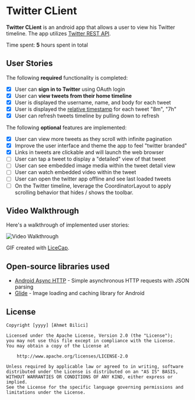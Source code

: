 # Twitter CLient

**Twitter CLient** is an android app that allows a user to view his Twitter timeline. The app utilizes [Twitter REST API](https://dev.twitter.com/rest/public).

Time spent: **5** hours spent in total

## User Stories

The following **required** functionality is completed:

- [x] User can **sign in to Twitter** using OAuth login
- [x]	User can **view tweets from their home timeline**
  - [x] User is displayed the username, name, and body for each tweet
  - [x] User is displayed the [relative timestamp](https://gist.github.com/nesquena/f786232f5ef72f6e10a7) for each tweet "8m", "7h"
- [x] User can refresh tweets timeline by pulling down to refresh

The following **optional** features are implemented:

- [x] User can view more tweets as they scroll with infinite pagination
- [x] Improve the user interface and theme the app to feel "twitter branded"
- [x] Links in tweets are clickable and will launch the web browser
- [ ] User can tap a tweet to display a "detailed" view of that tweet
- [ ] User can see embedded image media within the tweet detail view
- [ ] User can watch embedded video within the tweet
- [ ] User can open the twitter app offline and see last loaded tweets
- [ ] On the Twitter timeline, leverage the CoordinatorLayout to apply scrolling behavior that hides / shows the toolbar.

## Video Walkthrough

Here's a walkthrough of implemented user stories:

<img src='https://github.com/The-Yigit/Twitter_Client/blob/master/twitterClientGIF.gif' title='Video Walkthrough' width='' alt='Video Walkthrough' />

GIF created with [LiceCap](http://www.cockos.com/licecap/).

## Open-source libraries used

- [Android Async HTTP](https://github.com/codepath/CPAsyncHttpClient) - Simple asynchronous HTTP requests with JSON parsing
- [Glide](https://github.com/bumptech/glide) - Image loading and caching library for Android

## License

    Copyright [yyyy] [Ahmet Bilici]

    Licensed under the Apache License, Version 2.0 (the "License");
    you may not use this file except in compliance with the License.
    You may obtain a copy of the License at

        http://www.apache.org/licenses/LICENSE-2.0

    Unless required by applicable law or agreed to in writing, software
    distributed under the License is distributed on an "AS IS" BASIS,
    WITHOUT WARRANTIES OR CONDITIONS OF ANY KIND, either express or implied.
    See the License for the specific language governing permissions and
    limitations under the License.
